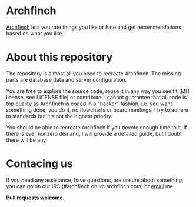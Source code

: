 # Archfinch

[Archfinch](http://archfinch.com/) lets you rate things you like or hate and get recommendations based on what you like.

# About this repository

The repository is almost all you need to recreate Archfinch. The missing parts are database data and server configuration.

You are free to explore the source code, reuse it in any way you see fit (MIT license, see LICENSE file) or contribute. I cannot guarantee that all code is top quality as Archfinch is coded in a "hacker" fashion, i.e. you want something done, you do it, no flowcharts or board meetings. I try to adhere to standards but it's not the highest priority.

You should be able to recreate Archfinch if you devote enough time to it. If there is ever nonzero demand, I will provide a detailed guide, but I doubt there will be any.

# Contacing us

If you need any assistance, have questions, are unsure about something, you can go on our IRC (#archfinch on irc.archfinch.com) or [email](mailto:luke@archfinch.com) me.

**Pull requests welcome.**
